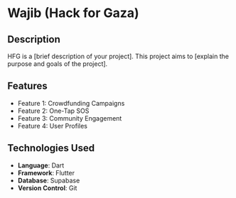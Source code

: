 # Wajib (Hack for Gaza)

## Description

HFG is a [brief description of your project]. This project aims to [explain the purpose and goals of the project].

## Features

- Feature 1: Crowdfunding Campaigns
- Feature 2: One-Tap SOS
- Feature 3: Community Engagement
- Feature 4: User Profiles

## Technologies Used

- **Language**:  Dart
- **Framework**: Flutter
- **Database**: Supabase
- **Version Control**: Git